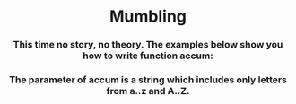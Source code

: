 <div align = "center">

# Mumbling

</div>

<div align = "center">

<h3>This time no story, no theory. The examples below show you how to write function accum:</h3>

<h3>The parameter of accum is a string which includes only letters from a..z and A..Z.</h3>

</div>
